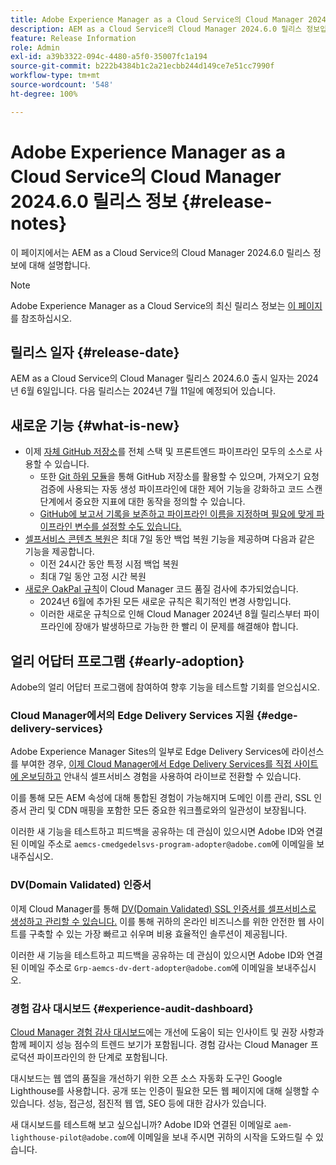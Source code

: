 ```yaml
---
title: Adobe Experience Manager as a Cloud Service의 Cloud Manager 2024.6.0 릴리스 정보
description: AEM as a Cloud Service의 Cloud Manager 2024.6.0 릴리스 정보입니다.
feature: Release Information
role: Admin
exl-id: a39b3322-094c-4480-a5f0-35007fc1a194
source-git-commit: b222b4384b1c2a21ecbb244d149ce7e51cc7990f
workflow-type: tm+mt
source-wordcount: '548'
ht-degree: 100%

---
```


# Adobe Experience Manager as a Cloud Service의 Cloud Manager 2024.6.0 릴리스 정보 {#release-notes}

이 페이지에서는 AEM as a Cloud Service의 Cloud Manager 2024.6.0 릴리스 정보에 대해 설명합니다.

>[!NOTE]
>
>Adobe Experience Manager as a Cloud Service의 최신 릴리스 정보는 [이 페이지](/help/release-notes/release-notes-cloud/release-notes-current.md)를 참조하십시오.

## 릴리스 일자 {#release-date}

AEM as a Cloud Service의 Cloud Manager 릴리스 2024.6.0 출시 일자는 2024년 6월 6일입니다. 다음 릴리스는 2024년 7월 11일에 예정되어 있습니다.

## 새로운 기능 {#what-is-new}

* 이제 [자체 GitHub 저장소](/help/implementing/cloud-manager/managing-code/private-repositories.md)를 전체 스택 및 프론트엔드 파이프라인 모두의 소스로 사용할 수 있습니다.
   * 또한 [Git 하위 모듈](/help/implementing/cloud-manager/managing-code/git-submodules.md)을 통해 GitHub 저장소를 활용할 수 있으며, 가져오기 요청 검증에 사용되는 자동 생성 파이프라인에 대한 제어 기능을 강화하고 코드 스캔 단계에서 중요한 지표에 대한 동작을 정의할 수 있습니다.
   * [GitHub에 보고서 기록을 보존하고 파이프라인 이름을 지정하며 필요에 맞게 파이프라인 변수를 설정할 수도 있습니다.](/help/implementing/cloud-manager/managing-code/github-check-config.md)
* [셀프서비스 콘텐츠 복원](/help/operations/restore.md)은 최대 7일 동안 백업 복원 기능을 제공하며 다음과 같은 기능을 제공합니다.
   * 이전 24시간 동안 특정 시점 백업 복원
   * 최대 7일 동안 고정 시간 복원
* [새로운 OakPal 규칙](/help/implementing/cloud-manager/custom-code-quality-rules.md#oakpal-ui-content-package)이 Cloud Manager 코드 품질 검사에 추가되었습니다.
   * 2024년 6월에 추가된 모든 새로운 규칙은 획기적인 변경 사항입니다.
   * 이러한 새로운 규칙으로 인해 Cloud Manager 2024년 8월 릴리스부터 파이프라인에 장애가 발생하므로 가능한 한 빨리 이 문제를 해결해야 합니다.

## 얼리 어답터 프로그램 {#early-adoption}

Adobe의 얼리 어답터 프로그램에 참여하여 향후 기능을 테스트할 기회를 얻으십시오.

### Cloud Manager에서의 Edge Delivery Services 지원 {#edge-delivery-services}

Adobe Experience Manager Sites의 일부로 Edge Delivery Services에 라이선스를 부여한 경우, [이제 Cloud Manager에서 Edge Delivery Services를 직접 사이트에 온보딩하고](/help/implementing/cloud-manager/edge-delivery/introduction-to-edge-delivery-services.md) 안내식 셀프서비스 경험을 사용하여 라이브로 전환할 수 있습니다.

이를 통해 모든 AEM 속성에 대해 통합된 경험이 가능해지며 도메인 이름 관리, SSL 인증서 관리 및 CDN 매핑을 포함한 모든 중요한 워크플로와의 일관성이 보장됩니다.

이러한 새 기능을 테스트하고 피드백을 공유하는 데 관심이 있으시면 Adobe ID와 연결된 이메일 주소로 `aemcs-cmedgedelsvs-program-adopter@adobe.com`에 이메일을 보내주십시오.

### DV(Domain Validated) 인증서

이제 Cloud Manager를 통해 [DV(Domain Validated) SSL 인증서를 셀프서비스로 생성하고 관리할 수 있습니다.](/help/implementing/cloud-manager/managing-ssl-certifications/add-ssl-certificate.md) 이를 통해 귀하의 온라인 비즈니스를 위한 안전한 웹 사이트를 구축할 수 있는 가장 빠르고 쉬우며 비용 효율적인 솔루션이 제공됩니다.

이러한 새 기능을 테스트하고 피드백을 공유하는 데 관심이 있으시면 Adobe ID와 연결된 이메일 주소로 `Grp-aemcs-dv-dert-adopter@adobe.com`에 이메일을 보내주십시오.

### 경험 감사 대시보드 {#experience-audit-dashboard}

[Cloud Manager 경험 감사 대시보드](/help/implementing/cloud-manager/experience-audit-dashboard.md)에는 개선에 도움이 되는 인사이트 및 권장 사항과 함께 페이지 성능 점수의 트렌드 보기가 포함됩니다. 경험 감사는 Cloud Manager 프로덕션 파이프라인의 한 단계로 포함됩니다.

대시보드는 웹 앱의 품질을 개선하기 위한 오픈 소스 자동화 도구인 Google Lighthouse를 사용합니다. 공개 또는 인증이 필요한 모든 웹 페이지에 대해 실행할 수 있습니다. 성능, 접근성, 점진적 웹 앱, SEO 등에 대한 감사가 있습니다.

새 대시보드를 테스트해 보고 싶으십니까? Adobe ID와 연결된 이메일로 `aem-lighthouse-pilot@adobe.com`에 이메일을 보내 주시면 귀하의 시작을 도와드릴 수 있습니다.
